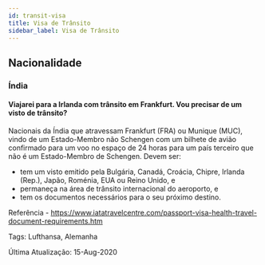 ```yaml
---
id: transit-visa
title: Visa de Trânsito
sidebar_label: Visa de Trânsito
---
```


## Nacionalidade

### Índia

#### **Viajarei para a Irlanda com trânsito em Frankfurt. Vou precisar de um visto de trânsito?**

Nacionais da Índia que atravessam Frankfurt (FRA) ou Munique (MUC), vindo de um Estado-Membro não Schengen com um bilhete de avião confirmado para um voo no espaço de 24 horas para um país terceiro que não é um Estado-Membro de Schengen. Devem ser:
- tem um visto emitido pela Bulgária, Canadá, Croácia, Chipre, Irlanda (Rep.), Japão, Roménia, EUA ou Reino Unido, e
- permaneça na área de trânsito internacional do aeroporto, e
- tem os documentos necessários para o seu próximo destino.

Referência - https://www.iatatravelcentre.com/passport-visa-health-travel-document-requirements.htm

Tags: Lufthansa, Alemanha

Última Atualização: 15-Aug-2020